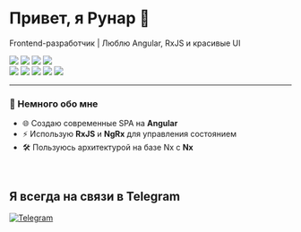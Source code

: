 <h1>Привет, я Рунар 👋</h1>
<p>
  Frontend-разработчик | Люблю Angular, RxJS и красивые UI
</p>

<p>
  <img src="https://img.shields.io/badge/Angular-DD0031?style=for-the-badge&logo=angular&logoColor=white" />
  <img src="https://img.shields.io/badge/NgRx-BA2BD2?style=for-the-badge&logo=redux&logoColor=white" />
  <img src="https://img.shields.io/badge/RxJS-B7178C?style=for-the-badge&logo=reactivex&logoColor=white" />
  <img src="https://img.shields.io/badge/Nx-143055?style=for-the-badge&logo=nx&logoColor=white" /> <br>
  <img src="https://img.shields.io/badge/JavaScript-F7DF1E?style=for-the-badge&logo=javascript&logoColor=323330" />
  <img src="https://img.shields.io/badge/TypeScript-3178C6?style=for-the-badge&logo=typescript&logoColor=white" />
  <img src="https://img.shields.io/badge/-Figma-FF7362?style=for-the-badge&logo=Figma&logoColor=white" />
  <img src="https://img.shields.io/badge/HTML5-E34F26?style=for-the-badge&logo=html5&logoColor=white" />
  <img src="https://img.shields.io/badge/-CSS3-2196F3?style=for-the-badge&logo=CSS3&logoColor=white" />
</p>

---

### 🚀 Немного обо мне

- 🌐 Создаю современные SPA на **Angular**
- ⚡ Использую **RxJS** и **NgRx** для управления состоянием
- 🛠  Пользуюсь архитектурой на базе Nx с **Nx**

<br/>

## Я всегда на связи в Telegram

[![Telegram](https://img.shields.io/badge/-Telegram-090909?style=social&logo=Telegram)](https://t.me/runar_n)
